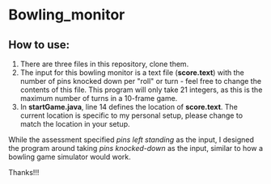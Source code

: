 # Bowling_monitor

## How to use:
1. There are three files in this repository, clone them.
2. The input for this bowling monitor is a text file (**score.text**) with the number of pins knocked down per "roll" or turn - feel free to change the contents of this file. This program will only take 21 integers, as this is the maximum number of turns in a 10-frame game. 
3. In **startGame.java**, line 14 defines the location of **score.text**. The current location is specific to my personal setup, please change to match the location in your setup.

While the assessment specified *pins left standing* as the input, I designed the program around taking *pins knocked-down* as the input, similar to how a bowling game simulator would work. 

Thanks!!!
